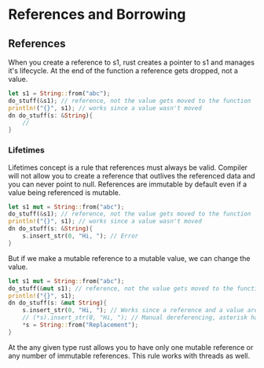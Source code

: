 # References and Borrowing
## References
When you create a reference to s1, rust creates a pointer to s1 and manages it's lifecycle.
At the end of the function a reference gets dropped, not a value.
```rust
let s1 = String::from("abc");
do_stuff(&s1); // reference, not the value gets moved to the function
println!("{}", s1); // works since a value wasn't moved
dn do_stuff(s: &String){
    //
}
```
### Lifetimes
Lifetimes concept is a rule that references must always be valid. Compiler will not allow you to create a reference that outlives the referenced data and you can never point to null. References are immutable by default even if a value being referenced is mutable.

```rust
let s1 mut = String::from("abc");
do_stuff(&s1); // reference, not the value gets moved to the function
println!("{}", s1); // works since a value wasn't moved
dn do_stuff(s: &String){
    s.insert_str(0, "Hi, "); // Error
}
```
But if we make a mutable reference to a mutable value, we can change the value.

```rust
let s1 mut = String::from("abc");
do_stuff(&mut s1); // reference, not the value gets moved to the function
println!("{}", s1);
dn do_stuff(s: &mut String){
    s.insert_str(0, "Hi, "); // Works since a reference and a value are mutable, . operator automatically dereferences to an actual value
    // (*s).insert_str(0, "Hi, "); // Manual dereferencing, asterisk has a low precedence and usually should be put inside of prencencies
    *s = String::from("Replacement");
}
```

At the any given type rust allows you to have only one mutable reference or any number of immutable references. This rule works with threads as well.